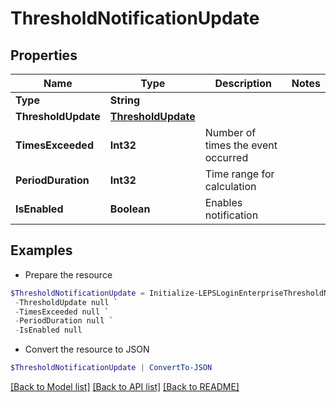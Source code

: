 # ThresholdNotificationUpdate
## Properties

Name | Type | Description | Notes
------------ | ------------- | ------------- | -------------
**Type** | **String** |  | 
**ThresholdUpdate** | [**ThresholdUpdate**](ThresholdUpdate.md) |  | 
**TimesExceeded** | **Int32** | Number of times the event occurred | 
**PeriodDuration** | **Int32** | Time range for calculation | 
**IsEnabled** | **Boolean** | Enables notification | 

## Examples

- Prepare the resource
```powershell
$ThresholdNotificationUpdate = Initialize-LEPSLoginEnterpriseThresholdNotificationUpdate  -Type null `
 -ThresholdUpdate null `
 -TimesExceeded null `
 -PeriodDuration null `
 -IsEnabled null
```

- Convert the resource to JSON
```powershell
$ThresholdNotificationUpdate | ConvertTo-JSON
```

[[Back to Model list]](../README.md#documentation-for-models) [[Back to API list]](../README.md#documentation-for-api-endpoints) [[Back to README]](../README.md)

